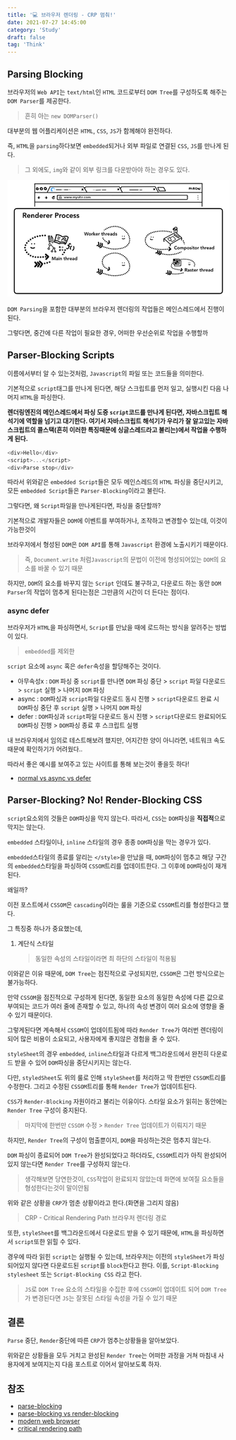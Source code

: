 ```yaml
---
title: '💻 브라우저 렌더링 - CRP 멈춰!'
date: 2021-07-27 14:45:00
category: 'Study'
draft: false
tag: 'Think'
---
```


## Parsing Blocking

브라우저의 `Web API`는 `text/html`인 `HTML` 코드로부터 `DOM Tree`를 구성하도록 해주는 `DOM Parser`를 제공한다.

> 흔히 아는 `new DOMParser()`

대부분의 웹 어플리케이션은 `HTML`, `CSS`, `JS`가 함께해야 완전하다.

즉, `HTML`을 `parsing`하다보면 `embedded`되거나 외부 파일로 연결된 `CSS`, `JS`를 만나게 된다.

> 그 외에도, `img`와 같이 외부 링크를 다운받아야 하는 경우도 있다.

<div style="margin : 0 auto; text-align : center">
  <img src="/img/2021/07/27/parser-blocking1.png" alt="1">
</div>

`DOM Parsing`을 포함한 대부분의 브라우저 렌더링의 작업들은 메인스레드에서 진행이 된다.

그렇다면, 중간에 다른 작업이 필요한 경우, 어떠한 우선순위로 작업을 수행할까

## Parser-Blocking Scripts

이름에서부터 알 수 있는것처럼, `Javascript`의 파일 또는 코드들을 의미한다.

기본적으로 `script`태그를 만나게 된다면, 해당 스크립트를 먼저 일고, 실행시킨 다음 나머지 `HTML`을 파싱한다.

**렌더링엔진의 메인스레드에서 파싱 도중 `script`코드를 만나게 된다면, 자바스크립트 해석기에 역할을 넘기고 대기한다. 여기서 자바스크립트 해석기가 우리가 잘 알고있는 자바스크립트의 콜스택(흔히 이러한 특징때문에 싱글스레드라고 불리는)에서 작업을 수행하게 된다.**

```js
<div>Hello</div>
<script>...</script>
<div>Parse stop</div>
```

따라서 위와같은 `embedded Script`들은 모두 메인스레드의 `HTML` 파싱을 중단시키고, 모든 `embedded Script`들은 `Parser-Blocking`이라고 불린다.

그렇다면, 왜 `Script`파일을 만나게된다면, 파싱을 중단할까?

기본적으로 개발자들은 `DOM`에 이벤트를 부여하거나, 조작하고 변경할수 있는데, 이것이 가능한것이

브라우저에서 형성된 `DOM`은 `DOM API`를 통해 `Javascript` 환경에 노출시키기 때문이다.

> 즉, `Document.write` 처럼`Javascript`의 문법이 이전에 형성되어있는 `DOM`의 요소를 바꿀 수 있기 때문

하지만, `DOM`의 요소를 바꾸지 않는 `Script` 인데도 불구하고, 다운로드 하는 동안 `DOM Parser`의 작업이 멈추게 된다는점은 그만큼의 시간이 더 든다는 점이다.

### async defer

브라우저가 `HTML`을 파싱하면서, `Script`를 만났을 때에 로드하는 방식을 알려주는 방법이 있다.

> `embedded`를 제외한

`script` 요소에 `async` 혹은 `defer`속성을 할당해주는 것이다.

- 아무속성x : `DOM` 파싱 중 `script`를 만나면 `DOM` 파싱 중단 > `script` 파일 다운로드 > `script` 실행 > 나머지 `DOM` 파싱
- async : `DOM`파싱과 `script`파일 다운로드 동시 진행 > `script`다운로드 완료 시 `DOM`파싱 중단 후 `script` 실행 > 나머지 `DOM` 파싱
- defer : `DOM`파싱과 `script`파일 다운로드 동시 진행 > `script`다운로드 완료되어도 `DOM`파싱 진행 > `DOM`파싱 종료 후 스크립트 실행

내 브라우저에서 임의로 테스트해보려 했지만, 어지간한 양이 아니라면, 네트워크 속도 때문에 확인하기가 어려웠다..

따라서 좋은 예시를 보여주고 있는 사이트를 통해 보는것이 좋을듯 하다!

- [normal vs async vs defer](https://sangcho.tistory.com/entry/%EB%B8%8C%EB%9D%BC%EC%9A%B0%EC%A0%80%EC%9D%98-Rendering-3-Rendering-Process-in-browsers?category=740188)

## Parser-Blocking? No! Render-Blocking CSS

`script`요소외의 것들은 `DOM`파싱을 막지 않는다. 따라서, `CSS`는 `DOM`파싱을 **직접적**으로 막지는 않는다.

`embedded` 스타일이나, `inline` 스타일의 경우 종종 `DOM`파싱을 막는 경우가 있다.

`embedded`스타일의 종료를 알리는 `</style>`을 만났을 때, `DOM`파싱이 멈추고 해당 구간의 `embedded`스타일을 파싱하여 `CSSOM`트리를 업데이트한다. 그 이후에 `DOM`파싱이 재개된다.

왜일까?

이전 포스트에서 `CSSOM`은 `cascading`이라는 룰을 기준으로 `CSSOM`트리를 형성한다고 했다.

그 특징중 하나가 중요했는데,

1. 계단식 스타일
   > 동일한 속성의 스타일이라면 최 하단의 스타일이 적용됨

이와같은 이유 때문에, `DOM Tree`는 점진적으로 구성되지만, `CSSOM`은 그런 방식으로는 불가능하다.

만약 `CSSOM`을 점진적으로 구성하게 된다면, 동일한 요소의 동일한 속성에 다른 값으로 부여되는 코드가 여러 줄에 존재할 수 있고,
하나의 속성 변경이 여러 요소에 영향을 줄 수 있기 때문이다.

그렇게된다면 계속해서 `CSSOM`이 업데이트됨에 따라 `Render Tree`가 여러번 렌더링이 되어 많은 비용이 소요되고, 사용자에게 좋지않은 경험을 줄 수 있다.

`styleSheet`의 경우 `embedded`, `inline`스타일과 다르게 백그라운드에서 완전히 다운로드 받을 수 있어 `DOM`파싱을 중단시키지는 않는다.

다만, `styledSheet`도 위의 룰로 인해 `styleSheet`를 처리하고 딱 한번만 `CSSOM`트리를 수정한다. 그리고 수정된 `CSSOM`트리를 통해 `Render Tree`가 업데이트된다.

`CSS`가 `Render-Blocking` 자원이라고 불리는 이유이다. 스타일 요소가 읽히는 동안에는 `Render Tree` 구성이 중지된다.

> 마지막에 한번만 `CSSOM` 수정 > `Render Tree` 업데이트가 이뤄지기 때문

하지만, `Render Tree`의 구성이 멈출뿐이지, `DOM`을 파싱하는것은 멈추지 않는다.

`DOM` 파싱이 종료되어 `DOM Tree`가 완성되었다고 하더라도, `CSSOM`트리가 아직 완성되어있지 않는다면 `Render Tree`를 구성하지 않는다.

> 생각해보면 당연한것이, `CSS`작업이 완료되지 않았는데 화면에 보여질 요소들을 형성한다는것이 말이안됨

위와 같은 상황을 `CRP`가 멈춘 상황이라고 한다.(화면을 그리지 않음)

> CRP - Critical Rendering Path 브라우저 렌더링 경로

또한, `styleSheet`를 백그라운드에서 다운로드 받을 수 있기 때문에, `HTML`을 파싱하면서 `script`또한 읽힐 수 있다.

경우에 따라 읽힌 `script`는 실행될 수 있는데, 브라우저는 이전의 `styleSheet`가 파싱되어있지 않다면 다운로드된 `script`를 `block`한다고 한다. 이를, `Script-Blocking stylesheet` 또는 `Script-Blocking CSS` 라고 한다.

> `JS`로 `DOM Tree` 요소의 스타일을 수집한 후에 `CSSOM`이 업데이트 되어 `DOM Tree`가 변경된다면 `JS`는 잘못된 스타일 속성을 가질 수 있기 때문

## 결론

`Parse` 중단, `Render`중단에 따른 `CRP`가 멈추는상황들을 알아보았다.

위와같은 상황들을 모두 거치고 완성된 `Render Tree`는 어떠한 과정을 거쳐 마침내 사용자에게 보여지는지 다음 포스트로 이어서 알아보도록 하자.

## 참조

- [parse-blocking](https://sangcho.tistory.com/entry/%EB%B8%8C%EB%9D%BC%EC%9A%B0%EC%A0%80%EC%9D%98-Rendering-3-Rendering-Process-in-browsers?category=740188)
- [parse-blocking vs render-blocking](https://stackoverflow.com/questions/37759321/parser-blocking-vs-render-blocking)
- [modern web browser](https://developers.google.com/web/updates/2018/09/inside-browser-part3)
- [critical rendering path](https://developers.google.com/web/fundamentals/performance/critical-rendering-path)
